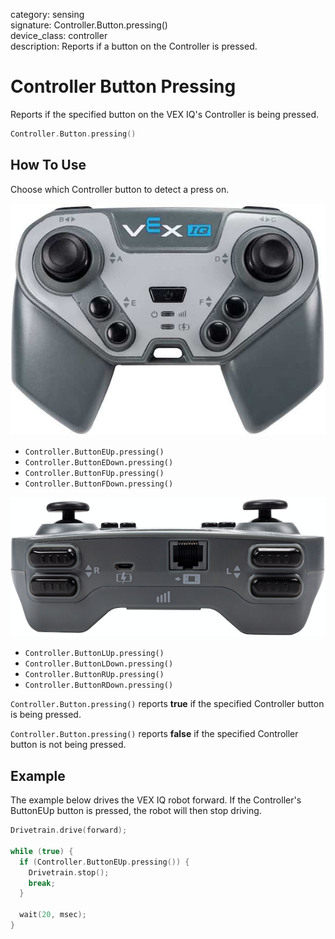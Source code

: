 category: sensing  
signature: Controller.Button.pressing()  
device_class: controller  
description: Reports if a button on the Controller is pressed.

# Controller Button Pressing

Reports if the specified button on the VEX IQ's Controller is being pressed.

```cpp
Controller.Button.pressing()
```

## How To Use

Choose which Controller button to detect a press on.

![controller_button_back](controller_button_front.jpg)

- `Controller.ButtonEUp.pressing()`
- `Controller.ButtonEDown.pressing()`
- `Controller.ButtonFUp.pressing()`
- `Controller.ButtonFDown.pressing()`

![controller_button_front](controller_button_back.png)

- `Controller.ButtonLUp.pressing()`
- `Controller.ButtonLDown.pressing()`
- `Controller.ButtonRUp.pressing()`
- `Controller.ButtonRDown.pressing()`

`Controller.Button.pressing()` reports **true** if the specified Controller button is being pressed.

`Controller.Button.pressing()` reports **false** if the specified Controller button is not being pressed.

## Example

The example below drives the VEX IQ robot forward. If the Controller's ButtonEUp button is pressed, the robot will then stop driving.

```cpp
Drivetrain.drive(forward);

while (true) {
  if (Controller.ButtonEUp.pressing()) {
    Drivetrain.stop();
    break;
  }

  wait(20, msec);
}

```

<advanced>
</advanced>
